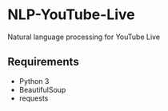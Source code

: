 # NLP-YouTube-Live
Natural language processing for YouTube Live

## Requirements
- Python 3
- BeautifulSoup
- requests
